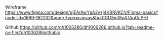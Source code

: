 Wireframe
https://www.figma.com/design/gjEArAwYbA2vzj4KBRVKCV/Figma-basics?node-id=1669-162202&node-type=canvas&t=k0GU3mf8oATAqGcP-0

Github
https://github.com/dh1006286/dh1006286.github.io?tab=readme-ov-file#dh1006286githubio
